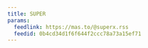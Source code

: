 ```yaml
---
title: SUPER
params:
  feedlink: https://mas.to/@superx.rss
  feedid: 0b4cd34d1f6f644f2ccc78a73a15ef71
---
```

